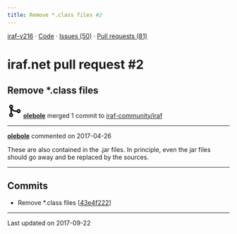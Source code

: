 ```yaml
---
title: Remove *.class files #2
---
```


[iraf-v216](/iraf-v216) · [Code](https://github.com/iraf-community/iraf/tree/iraf-v216) · [Issues (50)](/iraf-v216/issues) · [Pull requests (81)](/iraf-v216/issues/pulls)

# iraf.net pull request #2
## Remove *.class files
![merge](git-merge.svg) **[olebole](https://github.com/olebole)** merged 1 commit to [iraf-community/iraf](https://github.com/iraf-community/iraf/)

- - - -

**[olebole](https://github.com/olebole)** commented on 2017-04-26

These are also contained in the .jar files. In principle, even the jar files should go away and be replaced by the sources.
- - - -

## Commits

* Remove *.class files [[43e4f222](https://github.com/iraf-community/iraf/commit/43e4f222a6e03a57cc585c4d78cfaf1edfe0d216)]

- - - -

Last updated on 2017-09-22
